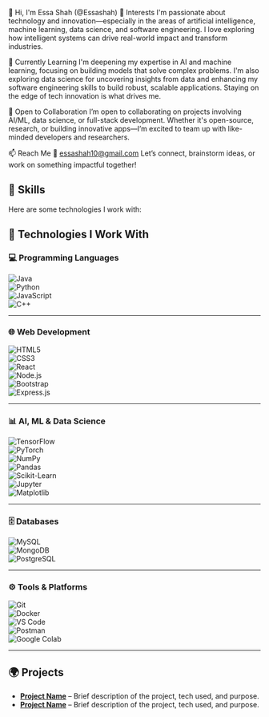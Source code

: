 👋 Hi, I'm Essa Shah (@Essashah)
👀 Interests
I'm passionate about technology and innovation—especially in the areas of artificial intelligence, machine learning, data science, and software engineering. I love exploring how intelligent systems can drive real-world impact and transform industries.

🌱 Currently Learning
I'm deepening my expertise in AI and machine learning, focusing on building models that solve complex problems. I'm also exploring data science for uncovering insights from data and enhancing my software engineering skills to build robust, scalable applications. Staying on the edge of tech innovation is what drives me.

💬 Open to Collaboration
I’m open to collaborating on projects involving AI/ML, data science, or full-stack development. Whether it's open-source, research, or building innovative apps—I’m excited to team up with like-minded developers and researchers.

📫 Reach Me
📧 essashah10@gmail.com
Let’s connect, brainstorm ideas, or work on something impactful together!
## 🚀 Skills
Here are some technologies I work with:

## 🧠 Technologies I Work With

### 💻 Programming Languages  
![Java](https://img.shields.io/badge/Java-007396?style=for-the-badge&logo=java&logoColor=white)  
![Python](https://img.shields.io/badge/Python-3776AB?style=for-the-badge&logo=python&logoColor=white)  
![JavaScript](https://img.shields.io/badge/JavaScript-F7DF1E?style=for-the-badge&logo=javascript&logoColor=black)  
![C++](https://img.shields.io/badge/C++-00599C?style=for-the-badge&logo=c%2B%2B&logoColor=white)

---

### 🌐 Web Development  
![HTML5](https://img.shields.io/badge/HTML5-E34F26?style=for-the-badge&logo=html5&logoColor=white)  
![CSS3](https://img.shields.io/badge/CSS3-1572B6?style=for-the-badge&logo=css3&logoColor=white)  
![React](https://img.shields.io/badge/React-20232A?style=for-the-badge&logo=react&logoColor=61DAFB)  
![Node.js](https://img.shields.io/badge/Node.js-339933?style=for-the-badge&logo=nodedotjs&logoColor=white)  
![Bootstrap](https://img.shields.io/badge/Bootstrap-7952B3?style=for-the-badge&logo=bootstrap&logoColor=white)  
![Express.js](https://img.shields.io/badge/Express.js-000000?style=for-the-badge&logo=express&logoColor=white)

---

### 📊 AI, ML & Data Science  
![TensorFlow](https://img.shields.io/badge/TensorFlow-FF6F00?style=for-the-badge&logo=tensorflow&logoColor=white)  
![PyTorch](https://img.shields.io/badge/PyTorch-EE4C2C?style=for-the-badge&logo=pytorch&logoColor=white)  
![NumPy](https://img.shields.io/badge/NumPy-013243?style=for-the-badge&logo=numpy&logoColor=white)  
![Pandas](https://img.shields.io/badge/Pandas-150458?style=for-the-badge&logo=pandas&logoColor=white)  
![Scikit-Learn](https://img.shields.io/badge/scikit--learn-F7931E?style=for-the-badge&logo=scikit-learn&logoColor=white)  
![Jupyter](https://img.shields.io/badge/Jupyter-F37626?style=for-the-badge&logo=jupyter&logoColor=white)  
![Matplotlib](https://img.shields.io/badge/Matplotlib-11557C?style=for-the-badge&logo=matplotlib&logoColor=white)

---

### 🗄️ Databases  
![MySQL](https://img.shields.io/badge/MySQL-4479A1?style=for-the-badge&logo=mysql&logoColor=white)  
![MongoDB](https://img.shields.io/badge/MongoDB-47A248?style=for-the-badge&logo=mongodb&logoColor=white)  
![PostgreSQL](https://img.shields.io/badge/PostgreSQL-336791?style=for-the-badge&logo=postgresql&logoColor=white)

---

### ⚙️ Tools & Platforms  
![Git](https://img.shields.io/badge/Git-F05032?style=for-the-badge&logo=git&logoColor=white)  
![Docker](https://img.shields.io/badge/Docker-2496ED?style=for-the-badge&logo=docker&logoColor=white)  
![VS Code](https://img.shields.io/badge/VS--Code-007ACC?style=for-the-badge&logo=visual-studio-code&logoColor=white)  
![Postman](https://img.shields.io/badge/Postman-FF6C37?style=for-the-badge&logo=postman&logoColor=white)  
![Google Colab](https://img.shields.io/badge/Google_Colab-F9AB00?style=for-the-badge&logo=google-colab&logoColor=white)

---

## 🌍 Projects
- [**Project Name**](#) – Brief description of the project, tech used, and purpose.  
- [**Project Name**](#) – Brief description of the project, tech used, and purpose.

